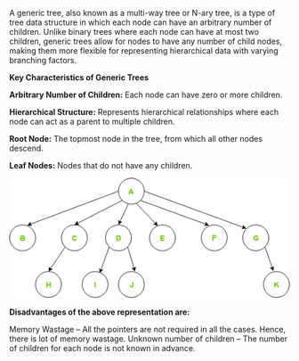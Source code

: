 A generic tree, also known as a multi-way tree or N-ary tree, is a type of tree data structure in which each node can have an arbitrary number of children. Unlike binary trees where each node can have at most two children, generic trees allow for nodes to have any number of child nodes, making them more flexible for representing hierarchical data with varying branching factors.

**Key Characteristics of Generic Trees**

**Arbitrary Number of Children:** Each node can have zero or more children.

**Hierarchical Structure:** Represents hierarchical relationships where each node can act as a parent to multiple children.

**Root Node:** The topmost node in the tree, from which all other nodes descend.

**Leaf Nodes:** Nodes that do not have any children.


![Time Complexity](images/generic-tree_gfg.png)

**Disadvantages of the above representation are:**

Memory Wastage – All the pointers are not required in all the cases. Hence, there is lot of memory wastage.
Unknown number of children – The number of children for each node is not known in advance.
